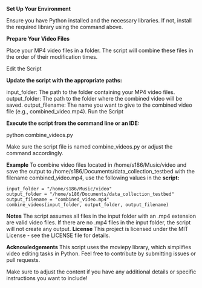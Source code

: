 **Set Up Your Environment**

Ensure you have Python installed and the necessary libraries. If not, install the required library using the command above.

**Prepare Your Video Files**

Place your MP4 video files in a folder. The script will combine these files in the order of their modification times.

Edit the Script

**Update the script with the appropriate paths:**

input_folder: The path to the folder containing your MP4 video files.
output_folder: The path to the folder where the combined video will be saved.
output_filename: The name you want to give to the combined video file (e.g., combined_video.mp4).
Run the Script

**Execute the script from the command line or an IDE:**

  python combine_videos.py
  
Make sure the script file is named combine_videos.py or adjust the command accordingly.

**Example**
To combine video files located in /home/s186/Music/video and save the output to /home/s186/Documents/data_collection_testbed with the filename combined_video.mp4, use the following values in the **script:**


    input_folder = "/home/s186/Music/video"
    output_folder = "/home/s186/Documents/data_collection_testbed"
    output_filename = "combined_video.mp4"
    combine_videos(input_folder, output_folder, output_filename)
**Notes**
The script assumes all files in the input folder with an .mp4 extension are valid video files.
If there are no .mp4 files in the input folder, the script will not create any output.
**License**
This project is licensed under the MIT License - see the LICENSE file for details.

**Acknowledgements**
This script uses the moviepy library, which simplifies video editing tasks in Python.
Feel free to contribute by submitting issues or pull requests.



  Make sure to adjust the content if you have any additional details or specific instructions you want to include!
